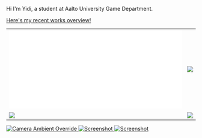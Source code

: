 <!-- ## Here's Yidi! -->

Hi I'm Yidi, a student at Aalto University Game Department.

[Here's my recent works overview!](https://maoyeedy.notion.site/Yidi-Mao-recent-works-overview-1e2ff91211db80849514c33400ccf5c7?pvs=4)


<!-- ![Maoyeedy's GitHub stats](https://github-readme-stats.vercel.app/api?username=Maoyeedy&custom_title=Github%20Stats&hide_rank=true&text_bold=false) -->

<!-- <img src="metrics.svg" width="50%" > -->
<table>
  <tr>
    <td>
      <a href="">
      <img src="metrics.plugin.isocalendar.half.svg" width="100%"/>
      </a>
    </td>
    <td>
      <a href="">
      <img src="https://github-readme-stats.vercel.app/api/wakatime?username=Yidi&api_domain=www.maoyeedy.com&custom_title=Wakapi%20Weekly%20Stats&hide=unknown,reg,asmdef&langs_count=10&layout=compact&hide_border=true" width="100%"/>
      <!-- <img src="metrics.plugin.wakatime.svg" width="100%"/> -->
      </a>
    </td>
  </tr>
  <tr>
    <td>
      <a href="https://github.com/anuraghazra/github-readme-stats">
      <img align="center" src="https://github-readme-stats.vercel.app/api/pin/?username=anuraghazra&repo=github-readme-stats&hide_border=true" width="100%"/>
      </a>
    </td>
    <td>
    <a href="https://github.com/anuraghazra/convoychat">
      <img align="center" src="https://github-readme-stats.vercel.app/api/pin/?username=anuraghazra&repo=convoychat&hide_border=true" width="100%"/>
    </a>
    </td>
  </tr>
  <!-- <tr>
      <td><a href="https://gist.github.com/Maoyeedy/0b372fc60cbe6a9f138841946652d30c"><img src="https://github-readme-stats.vercel.app/api/gist?id=0b372fc60cbe6a9f138841946652d30c&hide_border=true" alt="Gist Card"/></a></td>
      <td><a href="https://gist.github.com/Maoyeedy/48745760573afe5ceadc068fc3a37ecb"><img src="https://github-readme-stats.vercel.app/api/gist?id=48745760573afe5ceadc068fc3a37ecb&hide_border=true" alt="Gist Card"/></a></td>
  </tr> -->
</table>

<!-- <a href="https://gist.github.com/Maoyeedy/0b372fc60cbe6a9f138841946652d30c">
<img src="https://github-readme-stats.vercel.app/api/gist?id=0b372fc60cbe6a9f138841946652d30c" alt="Playmode toggle"/>
</a>

<a href="https://gist.github.com/Maoyeedy/48745760573afe5ceadc068fc3a37ecb">
<img src="https://github-readme-stats.vercel.app/api/gist?id=48745760573afe5ceadc068fc3a37ecb" alt="Scene Autosave"/>
</a>

<a href="https://gist.github.com/Maoyeedy/a8d66b314dfe671a6a9336eb4a2d15ef">
<img src="https://github-readme-stats.vercel.app/api/gist?id=a8d66b314dfe671a6a9336eb4a2d15ef" alt="Camera Ambient Override"/>
</a>

<a href="https://gist.github.com/Maoyeedy/6e16e18ee3d9b31d657a972e87c3debf">
<img src="https://github-readme-stats.vercel.app/api/gist?id=6e16e18ee3d9b31d657a972e87c3debf" alt="Screenshot"/>
</a>

<a href="https://gist.github.com/Maoyeedy/77551790e17397090b7268795654d3cf">
<img src="https://github-readme-stats.vercel.app/api/gist?id=77551790e17397090b7268795654d3cf" alt="Hide Meta Files"/>
</a>

<a href="https://gist.github.com/Maoyeedy/756d993b533e50265df4b581b238a39f">
<img src="https://github-readme-stats.vercel.app/api/gist?id=756d993b533e50265df4b581b238a39f" alt="Mixamo Renamer"/>
</a>

<a href="https://gist.github.com/Maoyeedy/f2e480747cb9a583de471cae4bf2bbf5">
<img src="https://github-readme-stats.vercel.app/api/gist?id=f2e480747cb9a583de471cae4bf2bbf5" alt="Unity Doc Highligh"/>
</a>

<a href="https://gist.github.com/Maoyeedy/3fce9550261e088d2c736b1d13954718">
<img src="https://github-readme-stats.vercel.app/api/gist?id=3fce9550261e088d2c736b1d13954718" alt="Unity Doc Redirect"/>
</a> -->

<div>

<a href="https://gist.github.com/Maoyeedy/a8d66b314dfe671a6a9336eb4a2d15ef">
<img height=125 src="https://github-readme-stats.vercel.app/api/gist?id=a8d66b314dfe671a6a9336eb4a2d15ef" alt="Camera Ambient Override"/>
</a>

<a href="https://gist.github.com/Maoyeedy/6e16e18ee3d9b31d657a972e87c3debf">
<img height=125 src="https://github-readme-stats.vercel.app/api/gist?id=6e16e18ee3d9b31d657a972e87c3debf" alt="Screenshot"/>
</a>

<a href="https://gist.github.com/Maoyeedy/6e16e18ee3d9b31d657a972e87c3debf">
<img height=125 src="https://github-readme-stats.vercel.app/api/gist?id=6e16e18ee3d9b31d657a972e87c3debf" alt="Screenshot"/>
</a>

</div>

